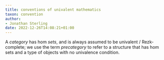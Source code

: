 ```yaml
---
title: conventions of univalent mathematics
taxon: convention
author:
- Jonathan Sterling
date: 2022-12-26T14:08:21+01:00
---
```


A *category* has hom *sets*, and is always assumed to be univalent / Rezk-complete; we use the term *precategory* to refer to a structure that has hom sets and a type of objects with no univalence condition.
